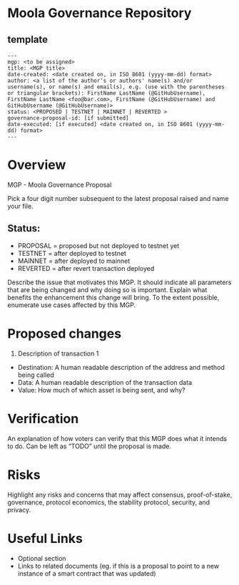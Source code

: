 # Moola Governance Repository

## template

```
---
mgp: <to be assigned>
title: <MGP title>
date-created: <date created on, in ISO 8601 (yyyy-mm-dd) format>
author: <a list of the author's or authors' name(s) and/or username(s), or name(s) and email(s), e.g. (use with the parentheses or triangular brackets): FirstName LastName (@GitHubUsername), FirstName LastName <foo@bar.com>, FirstName (@GitHubUsername) and GitHubUsername (@GitHubUsername)>
status: <PROPOSED | TESTNET | MAINNET | REVERTED >
governance-proposal-id: [if submitted]
date-executed: [if executed] <date created on, in ISO 8601 (yyyy-mm-dd) format>
---
```

# Overview

MGP - Moola Governance Proposal

Pick a four digit number subsequent to the latest proposal raised and name your file.

## Status:

- PROPOSAL = proposed but not deployed to testnet yet
- TESTNET = after deployed to testnet
- MAINNET = after deployed to mainnet
- REVERTED = after revert transaction deployed

Describe the issue that motivates this MGP. It should indicate all parameters that are being changed and why doing so is important.
Explain what benefits the enhancement this change will bring. To the extent possible, enumerate use cases affected by this MGP.

# Proposed changes

1. Description of transaction 1

- Destination: A human readable description of the address and method being called
- Data: A human readable description of the transaction data
- Value: How much of which asset is being sent, and why?

# Verification

An explanation of how voters can verify that this MGP does what it intends to do. Can be left as “TODO” until the proposal is made.

# Risks

Highlight any risks and concerns that may affect consensus, proof-of-stake, governance, protocol economics, the stability protocol, security, and privacy.

# Useful Links

- Optional section
- Links to related documents (eg. if this is a proposal to point to a new instance of a smart contract that was updated)
